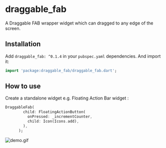 # draggable_fab

A Draggable FAB wrapper widget which can dragged to any edge of the screen.

## Installation

Add `draggable_fab: ^0.1.4` in your `pubspec.yaml` dependencies. And import it:

```dart
import 'package:draggable_fab/draggable_fab.dart';
```

## How to use
Create a standalone widget e.g. Floating Action Bar widget :

```dart
DraggableFab(
        child: FloatingActionButton(
          onPressed: _incrementCounter,
          child: Icon(Icons.add),
        ),
      );
```

![demo.gif](https://github.com/shadabunique/flutter_draggable_fab/blob/master/example/screenshots/demo.gif)